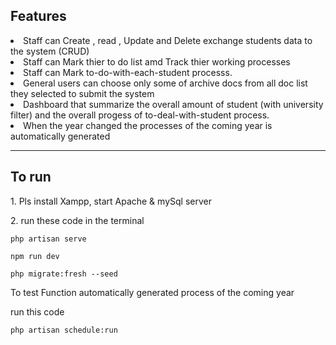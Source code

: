 <h2>Features</h2>
<li>Staff can Create , read , Update and Delete exchange students data to the system (CRUD)</li>
<li>Staff can Mark thier to do list amd Track thier working processes</li>
<li>Staff can Mark to-do-with-each-student processs.</li>
<li>General users can choose only some of archive docs from all doc list they selected to submit the system</li> 
<li>Dashboard that summarize the overall amount of student (with university filter) and the overall progess of to-deal-with-student process.</li>
<li>When the year changed the processes of the coming year is automatically generated</li>
<hr>
<h2>To run</h2>
<p>1. Pls install Xampp, start Apache & mySql server</p>
<p>2. run these code in the terminal</p>

```
php artisan serve
```
```
npm run dev
```
```
php migrate:fresh --seed
```
<p>To test Function automatically generated process of the coming year</p>
<p>run this code</p>

```
php artisan schedule:run
```
